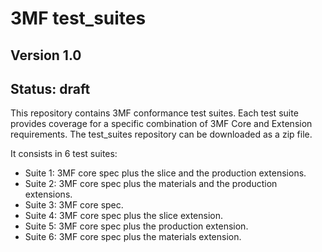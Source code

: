 # 3MF test_suites
## Version 1.0
## Status: draft
This repository contains 3MF conformance test suites. Each test suite provides coverage for a specific combination of 3MF Core and Extension requirements. The test_suites repository can be downloaded as a zip file.

It consists in 6 test suites:
* Suite 1: 3MF core spec plus the slice and the production extensions.
* Suite 2: 3MF core spec plus the materials and the production extensions.
* Suite 3: 3MF core spec.
* Suite 4: 3MF core spec plus the slice extension.
* Suite 5: 3MF core spec plus the production extension.
* Suite 6: 3MF core spec plus the materials extension.
